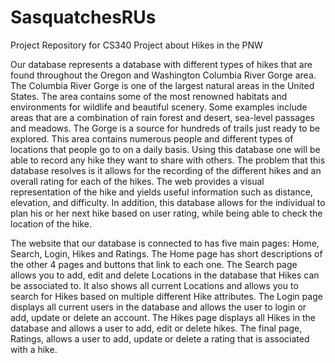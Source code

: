 # SasquatchesRUs
Project Repository for CS340 Project about Hikes in the PNW

Our database represents a database with different types of hikes that are found throughout the Oregon and Washington Columbia River Gorge area. The Columbia River Gorge is one of the largest natural areas in the United States. The area contains some of the most renowned habitats and environments for wildlife and beautiful scenery. Some examples include areas that are a combination of rain forest and desert, sea-level passages and meadows. The Gorge is a source for hundreds of trails just ready to be explored. This area contains numerous people and different types of locations that people go to on a daily basis. Using this database one will be able to record any hike they want to share with others. The problem that this database resolves is it allows for the recording of the different hikes and an overall rating for each of the hikes. The web provides a visual representation of the hike and yields useful information such as distance, elevation, and difficulty. In addition, this database allows for the individual to plan his or her next hike based on user rating, while being able to check the location of the hike.

The website that our database is connected to has five main pages: Home, Search, Login, Hikes and Ratings. The Home page has short descriptions of the other 4 pages and buttons that link to each one. The Search page allows you to add, edit and delete Locations in the database that Hikes can be associated to. It also shows all current Locations and allows you to search for Hikes based on multiple different Hike attributes. The Login page displays all current users in the database and allows the user to login or add, update or delete an account. The Hikes page displays all Hikes in the database and allows a user to add, edit or delete hikes. The final page, Ratings, allows a user to add, update or delete a rating that is associated with a hike.